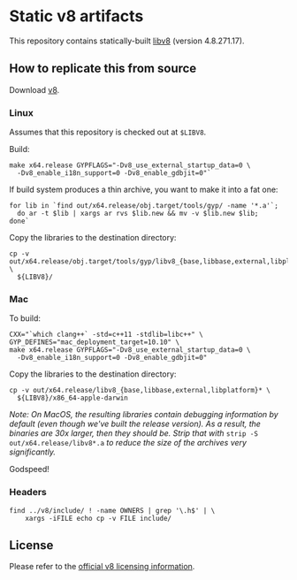 Static v8 artifacts
===

This repository contains statically-built
[libv8](https://developers.google.com/v8/) (version 4.8.271.17).

How to replicate this from source
---

Download [v8](https://github.com/v8/v8/wiki/Using%20Git).

### Linux

Assumes that this repository is checked out at `$LIBV8`.

Build:

    make x64.release GYPFLAGS="-Dv8_use_external_startup_data=0 \
      -Dv8_enable_i18n_support=0 -Dv8_enable_gdbjit=0"`

If build system produces a thin archive, you want to make it into a fat one:

    for lib in `find out/x64.release/obj.target/tools/gyp/ -name '*.a'`;
      do ar -t $lib | xargs ar rvs $lib.new && mv -v $lib.new $lib;
    done`


Copy the libraries to the destination directory:

    cp -v out/x64.release/obj.target/tools/gyp/libv8_{base,libbase,external,libplatform}* \
      ${LIBV8}/

### Mac

To build:

    CXX="`which clang++` -std=c++11 -stdlib=libc++" \
    GYP_DEFINES="mac_deployment_target=10.10" \
    make x64.release GYPFLAGS="-Dv8_use_external_startup_data=0 \
      -Dv8_enable_i18n_support=0 -Dv8_enable_gdbjit=0"

Copy the libraries to the destination directory:

    cp -v out/x64.release/libv8_{base,libbase,external,libplatform}* \
      ${LIBV8}/x86_64-apple-darwin

*Note: On MacOS, the resulting libraries contain debugging information by default
(even though we've built the release version). As a result, the binaries are 30x
larger, then they should be. Strip that with* `strip -S out/x64.release/libv8*.a`
*to reduce the size of the archives very significantly.*

Godspeed!

### Headers
    find ../v8/include/ ! -name OWNERS | grep '\.h$' | \
        xargs -iFILE echo cp -v FILE include/

License
---
Please refer to the [official v8 licensing information](https://github.com/v8/v8/blob/master/LICENSE).
